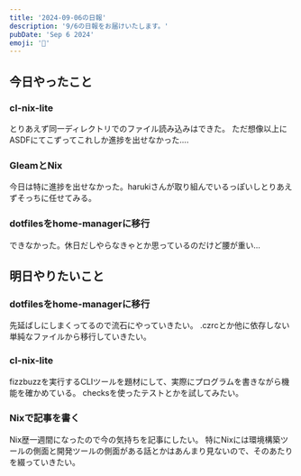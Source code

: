 ```yaml
---
title: '2024-09-06の日報'
description: '9/6の日報をお届けいたします。'
pubDate: 'Sep 6 2024'
emoji: '🦊'
---
```


## 今日やったこと

### cl-nix-lite
とりあえず同一ディレクトリでのファイル読み込みはできた。
ただ想像以上にASDFにてこずってこれしか進捗を出せなかった....

### GleamとNix
今日は特に進捗を出せなかった。harukiさんが取り組んでいるっぽいしとりあえずそっちに任せてみる。

### dotfilesをhome-managerに移行
できなかった。休日だしやらなきゃとか思っているのだけど腰が重い...

## 明日やりたいこと

### dotfilesをhome-managerに移行
先延ばしにしまくってるので流石にやっていきたい。
.czrcとか他に依存しない単純なファイルから移行していきたい。

### cl-nix-lite
fizzbuzzを実行するCLIツールを題材にして、実際にプログラムを書きながら機能を確かめている。
checksを使ったテストとかを試してみたい。

### Nixで記事を書く
Nix歴一週間になったので今の気持ちを記事にしたい。
特にNixには環境構築ツールの側面と開発ツールの側面がある話とかはあんまり見ないので、そのあたりを綴っていきたい。
